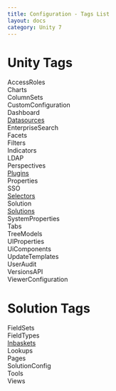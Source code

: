 ```yaml
---
title: Configuration - Tags List
layout: docs
category: Unity 7
---
```

# Unity Tags

AccessRoles  
Charts  
ColumnSets    
CustomConfiguration    
Dashboard      
[Datasources](tags-list/datasources-tag.md)  
EnterpriseSearch    
Facets  
Filters    
Indicators  
LDAP    
Perspectives    
[Plugins](tags-list/plugins-tag.md)    
Properties   
SSO  
[Selectors](tags-list/selectors-tag.md)  
Solution    
[Solutions](tags-list/solutions-tag.md)    
SystemProperties    
Tabs    
TreeModels    
UIProperties    
UiComponents  
UpdateTemplates    
UserAudit  
VersionsAPI    
ViewerConfiguration    

# Solution Tags

FieldSets    
FieldTypes    
[Inbaskets](tags-list/inbaskets-tag.md)      
Lookups  
Pages    
SolutionConfig    
Tools    
Views  

